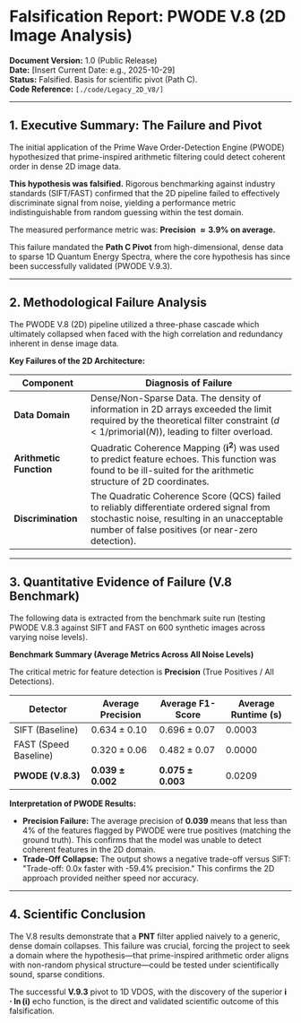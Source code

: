 # Falsification Report: PWODE V.8 (2D Image Analysis)

**Document Version:** 1.0 (Public Release)  
**Date:** [Insert Current Date: e.g., 2025-10-29]  
**Status:** Falsified. Basis for scientific pivot (Path C).  
**Code Reference:** `[./code/Legacy_2D_V8/]`

---

## 1. Executive Summary: The Failure and Pivot

The initial application of the Prime Wave Order-Detection Engine (PWODE) hypothesized that prime-inspired arithmetic filtering could detect coherent order in dense 2D image data.

**This hypothesis was falsified.** Rigorous benchmarking against industry standards (SIFT/FAST) confirmed that the 2D pipeline failed to effectively discriminate signal from noise, yielding a performance metric indistinguishable from random guessing within the test domain.

The measured performance metric was: **Precision $\approx 3.9\%$ on average.**

This failure mandated the **Path C Pivot** from high-dimensional, dense data to sparse 1D Quantum Energy Spectra, where the core hypothesis has since been successfully validated (PWODE V.9.3).

---

## 2. Methodological Failure Analysis

The PWODE V.8 (2D) pipeline utilized a three-phase cascade which ultimately collapsed when faced with the high correlation and redundancy inherent in dense image data.

**Key Failures of the 2D Architecture:**

| Component | Diagnosis of Failure |
|-----------|----------------------|
| **Data Domain** | Dense/Non-Sparse Data. The density of information in 2D arrays exceeded the limit required by the theoretical filter constraint ($d < 1/\text{primorial}(N)$), leading to filter overload. |
| **Arithmetic Function** | Quadratic Coherence Mapping ($\mathbf{i^2}$) was used to predict feature echoes. This function was found to be ill-suited for the arithmetic structure of 2D coordinates. |
| **Discrimination** | The Quadratic Coherence Score (QCS) failed to reliably differentiate ordered signal from stochastic noise, resulting in an unacceptable number of false positives (or near-zero detection). |

---

## 3. Quantitative Evidence of Failure (V.8 Benchmark)

The following data is extracted from the benchmark suite run (testing PWODE V.8.3 against SIFT and FAST on 600 synthetic images across varying noise levels).

**Benchmark Summary (Average Metrics Across All Noise Levels)**

The critical metric for feature detection is **Precision** (True Positives / All Detections).

| Detector | Average Precision | Average F1-Score | Average Runtime (s) |
|----------|-------------------|------------------|---------------------|
| SIFT (Baseline) | $0.634 \pm 0.10$ | $0.696 \pm 0.07$ | $0.0003$ |
| FAST (Speed Baseline) | $0.320 \pm 0.06$ | $0.482 \pm 0.07$ | $0.0000$ |
| **PWODE (V.8.3)** | $\mathbf{0.039 \pm 0.002}$ | $\mathbf{0.075 \pm 0.003}$ | $0.0209$ |

**Interpretation of PWODE Results:**

- **Precision Failure:** The average precision of $\mathbf{0.039}$ means that less than $4\%$ of the features flagged by PWODE were true positives (matching the ground truth). This confirms that the model was unable to detect coherent features in the 2D domain.
- **Trade-Off Collapse:** The output shows a negative trade-off versus SIFT: "Trade-off: 0.0x faster with -59.4% precision." This confirms the 2D approach provided neither speed nor accuracy.

---

## 4. Scientific Conclusion

The V.8 results demonstrate that a $\mathbf{PNT}$ filter applied naively to a generic, dense domain collapses. This failure was crucial, forcing the project to seek a domain where the hypothesis—that prime-inspired arithmetic order aligns with non-random physical structure—could be tested under scientifically sound, sparse conditions.

The successful $\mathbf{V.9.3}$ pivot to 1D VDOS, with the discovery of the superior $\mathbf{i \cdot \ln(i)}$ echo function, is the direct and validated scientific outcome of this falsification.
